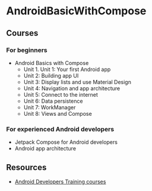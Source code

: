 # AndroidBasicWithCompose

## Courses

### For beginners

- Android Basics with Compose
  - Unit 1. Unit 1: Your first Android app
  - Unit 2: Building app UI
  - Unit 3: Display lists and use Material Design
  - Unit 4: Navigation and app architecture
  - Unit 5: Connect to the internet
  - Unit 6: Data persistence
  - Unit 7: WorkManager
  - Unit 8: Views and Compose

### For experienced Android developers

- Jetpack Compose for Android developers
- Android app architecture

## Resources

- [Android Developers Training courses](https://developer.android.com/courses)
